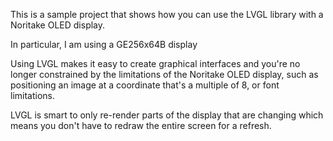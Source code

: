 This is a sample project that shows how you can use the LVGL library with a Noritake OLED display.

In particular, I am using a GE256x64B display

Using LVGL makes it easy to create graphical interfaces and you're no longer constrained by the limitations of the
Noritake OLED display, such as positioning an image at a coordinate that's a multiple of 8, or font limitations. 

LVGL is smart to only re-render parts of the display that are changing which means you don't have to redraw the entire screen for a refresh.

